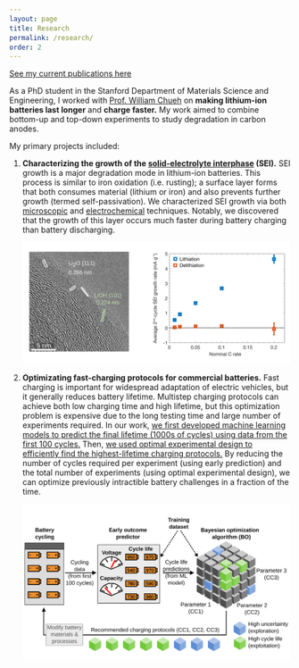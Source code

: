```yaml
---
layout: page
title: Research
permalink: /research/
order: 2
---
```


[See my current publications here](/publications)

As a PhD student in the Stanford Department of Materials Science and Engineering,
I worked with [Prof. William Chueh](https://chuehlab.stanford.edu) on
**making lithium-ion batteries last longer** and **charge faster.**
My work aimed to combine bottom-up and top-down experiments to
study degradation in carbon anodes.

My primary projects included:

1. **Characterizing the growth of the
[solid-electrolyte interphase](https://en.wikipedia.org/wiki/Lithium-ion_battery#Electrolytes) (SEI).**
SEI growth is a major degradation mode in lithium-ion batteries.
This process is similar to iron oxidation (i.e. rusting); a surface layer forms that both
consumes material (lithium or iron) and also prevents further growth (termed self-passivation).
We characterized SEI growth via both
[microscopic](/articles/2019/08/20/SEI-cryo.html) and 
[electrochemical](/articles/2019/03/01/SEI-electrochem.html) techniques.
Notably, we discovered that the growth of this layer occurs much faster during battery charging
than battery discharging.

    ![SEI](/img/SEI.svg)

2. **Optimizating fast-charging protocols for commercial batteries.**
Fast charging is important for widespread adaptation of electric vehicles, but it
generally reduces battery lifetime.
Multistep charging protocols can achieve both low charging time and high lifetime,
but this optimization problem is expensive due to the long testing time
and large number of experiments required.
In our work, [we first developed machine learning models to predict the final lifetime (1000s of cycles) using data from the first 100 cycles.](/articles/2019/04/09/data-driven.html)
Then, [we used optimal experimental design to efficiently find the highest-lifetime charging protocols.](/articles/2020/02/27/closed-loop-optimization.html)
By reducing the number of cycles required per experiment (using early prediction)
and the total number of experiments (using optimal experimental design),
we can optimize previously intractible battery challenges in a fraction of the time.

    ![OED](/img/OED_figure.svg)
